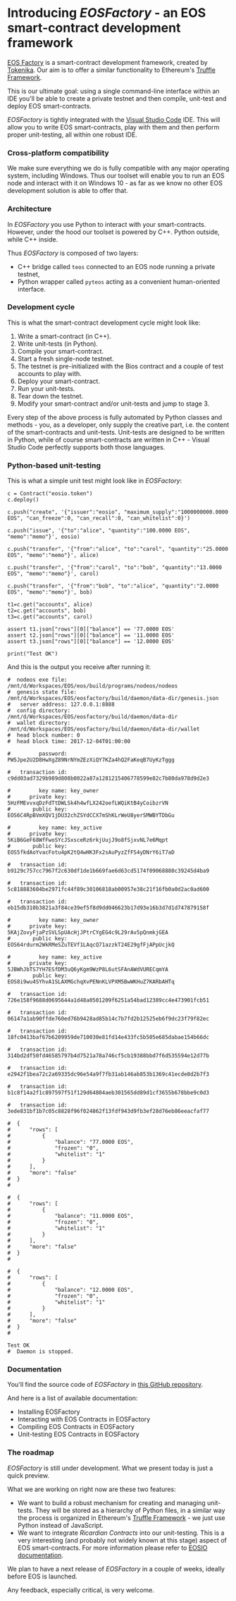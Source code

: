 # Introducing *EOSFactory* - an EOS smart-contract development framework

[EOS Factory](http://eosfactory.io/) is a smart-contract development framework, created by [Tokenika](https://tokenika.io). Our aim is to offer a similar functionality to Ethereum's [Truffle Framework](http://truffleframework.com/).

This is our ultimate goal: using a single command-line interface within an IDE you'll be able to create a private testnet and then compile, unit-test and deploy EOS smart-contracts. 

*EOSFactory* is tightly integrated with the [Visual Studio Code](https://code.visualstudio.com) IDE. This will allow you to write EOS smart-contracts, play with them and then perform proper unit-testing, all within one robust IDE.

### Cross-platform compatibility

We make sure everything we do is fully compatible with any major operating system, including Windows. Thus our toolset will enable you to run an EOS node and interact with it on Windows 10 - as far as we know no other EOS development solution is able to offer that.

### Architecture

In *EOSFactory* you use Python to interact with your smart-contracts. However, under the hood our toolset is powered by C++. Python outside, while C++ inside.

Thus *EOSFactory* is composed of two layers:

- C++ bridge called `teos` connected to an EOS node running a private testnet,
- Python wrapper called `pyteos` acting as a convenient human-oriented interface.

### Development cycle

This is what the smart-contract development cycle might look like:

1. Write a smart-contract (in C++).
2. Write unit-tests (in Python).
3. Compile your smart-contract.
4. Start a fresh single-node testnet.
5. The testnet is pre-initialized with the Bios contract and a couple of test accounts to play with.
6. Deploy your smart-contract.
7. Run your unit-tests.
8. Tear down the testnet.
9. Modify your smart-contract and/or unit-tests and jump to stage 3.

Every step of the above process is fully automated by Python classes and methods - you, as a developer, only supply the creative part, i.e. the content of the smart-contracts and unit-tests. Unit-tests are designed to be written in Python, while of course smart-contracts are written in C++ - Visual Studio Code perfectly supports both those languages.

### Python-based unit-testing

This is what a simple unit test might look like in *EOSFactory*:

```
c = Contract("eosio.token")
c.deploy()

c.push("create", '{"issuer":"eosio", "maximum_supply":"1000000000.0000 EOS", "can_freeze":0, "can_recall":0, "can_whitelist":0}')

c.push("issue", '{"to":"alice", "quantity":"100.0000 EOS", "memo":"memo"}', eosio)

c.push("transfer", '{"from":"alice", "to":"carol", "quantity":"25.0000 EOS", "memo":"memo"}', alice)

c.push("transfer", '{"from":"carol", "to":"bob", "quantity":"13.0000 EOS", "memo":"memo"}', carol)

c.push("transfer", '{"from":"bob", "to":"alice", "quantity":"2.0000 EOS", "memo":"memo"}', bob)

t1=c.get("accounts", alice)
t2=c.get("accounts", bob)
t3=c.get("accounts", carol)

assert t1.json["rows"][0]["balance"] == '77.0000 EOS'
assert t2.json["rows"][0]["balance"] == '11.0000 EOS'
assert t3.json["rows"][0]["balance"] == '12.0000 EOS'

print("Test OK")
```

And this is the output you receive after running it:

```
#  nodeos exe file: /mnt/d/Workspaces/EOS/eos/build/programs/nodeos/nodeos
#  genesis state file: /mnt/d/Workspaces/EOS/eosfactory/build/daemon/data-dir/genesis.json
#   server address: 127.0.0.1:8888
#  config directory: /mnt/d/Workspaces/EOS/eosfactory/build/daemon/data-dir
#  wallet directory: /mnt/d/Workspaces/EOS/eosfactory/build/daemon/data-dir/wallet
#  head block number: 0
#  head block time: 2017-12-04T01:00:00

#         password: PW5Jpe2U2D8HwXgZ89NrNYmZEzXiQY7KZa4hQ2FaKeqB7UyKzTggg

#   transaction id: c9dd03ad7329b989d808b0022a87a1281215406778599e82c7b80da978d9d2e3

#         key name: key_owner
#      private key: 5HzFMEvvxqDzFdTtDWLSk4h4wfLX242oefLWQiKtB4yCoibzrVN
#       public key: EOS6C4RpBVmXQV1jDU32chZSYdCCX7mShKLrWeU8yerSMWBYTDbGu

#         key name: key_active
#      private key: 5KiB6GeF68WfFwoSYcJSxsceRz6rkjUujJ9o8fSjxvNL7e6Mqpt
#       public key: EOS5fkdAoYvacFotu4pK2tQ4wHK3Fx2sAuPyzZfFS4yDNrY6iT7aD

#   transaction id: b9129c757cc7967f2c630df1de1b669fae6d63cd5174f09068880c39245d4ba9

#   transaction id: 5c818883604be2971fc44f89c30106818ab00957e38c21f16fb0a0d2ac0ad600

#   transaction id: eb15db310b3821a3f84ce39ef5f8d9dd046623b17d93e16b3d7d1d747879158f

#         key name: key_owner
#      private key: 5KAjZovyFjaPzSVLSpUAcHjJPtrCYgEG4c9L29rAv5pQnmkjGEA
#       public key: EOS64rdurm2WkRMeSZuTEVf1LAqcQ71azzkT24E29gfFjAPpUcjkQ

#         key name: key_active
#      private key: 5JBWhJbTS7YH7ESfDM3uQ6yKgm9WzP8L6utSFAnAWdVURECqmYA
#       public key: EOS8i9wu4SYhvA1SLAXMGchqXvPENnKLVPXM5BwWKHuZ7KARbAHTq

#   transaction id: 726e158f9688d0695644a1d48a0501209f6251a54bad12389cc4e473901fcb51

#   transaction id: 06147a1ab90ffde760ed76b9428ad85b14c7b7fd2b12525eb6f9dc23f79f82ec

#   transaction id: 18fc0413baf67b6209959de710030e81fd14e433fc5b505e685dabae154b66dc

#   transaction id: 314bd2df50fd46585797b4d7521a78a746cf5cb19388bbd7f6d535594e12d77b

#   transaction id: e2942f1bea72c2a69335dc96e54a9f7fb31ab146ab853b1369c41ecde8d2b7f3

#   transaction id: b1c8f14a2f1c897597f51f129d64804aeb301565dd89d1cf3655b678bbe9c0d3

#   transaction id: 3ede831bf1b7c05c8828f96f024862f13fdf943d9fb3ef28d76eb86eeacfaf77

#  {
#      "rows": [
#          {
#              "balance": "77.0000 EOS",
#              "frozen": "0",
#              "whitelist": "1"
#          }
#      ],
#      "more": "false"
#  }
#

#  {
#      "rows": [
#          {
#              "balance": "11.0000 EOS",
#              "frozen": "0",
#              "whitelist": "1"
#          }
#      ],
#      "more": "false"
#  }
#

#  {
#      "rows": [
#          {
#              "balance": "12.0000 EOS",
#              "frozen": "0",
#              "whitelist": "1"
#          }
#      ],
#      "more": "false"
#  }
#

Test OK
#  Daemon is stopped.
```

### Documentation

You'll find the source code of *EOSFactory* in [this GitHub repository](https://github.com/tokenika/eosfactory).

And here is a list of available documentation:

* Installing EOSFactory
* Interacting with EOS Contracts in EOSFactory
* Compiling EOS Contracts in EOSFactory
* Unit-testing EOS Contracts in EOSFactory

### The roadmap

*EOSFactory* is still under development. What we present today is just a quick preview. 

What we are working on right now are these two features:

* We want to build a robust mechanism for creating and managing unit-tests. They will be stored as a hierarchy of Python files, in a similar way the process is organized in Ethereum's [Truffle Framework](http://truffleframework.com/) - we just use Python instead of JavaScript.
* We want to integrate *Ricardian Contracts* into our unit-testing. This is a very interesting (and probably not widely known at this stage) aspect of EOS smart-contracts. For more information please refer to [EOSIO documentation](https://github.com/EOSIO/eos/wiki/Tutorial-Hello-World-Contract#hello-world-ricardian-contract).

We plan to have a next release of *EOSFactory* in a couple of weeks, ideally before EOS is launched.

Any feedback, especially critical, is very welcome.